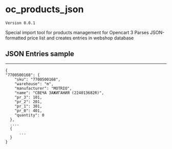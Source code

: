 # oc_products_json
`Version 0.0.1`

Special import tool for products management for Opencart 3
Parses JSON-formatted price list and creates entries in webshop database

## JSON Entries sample
----------------------
```
{
"7700500168": {
    "sku": "7700500168",
    "warehouse": "m",
    "manufacturer": "MOTRIO",
    "name": "СВЕЧА 3АЖИГАНИЯ (224013682R)",
    "pr_3": 101,
    "pr_2": 201,
    "pr_1": 301,
    "pr_0": 401,
    "quantity": 0
  }, 
  ....
  {
      ...
  }
}
```
